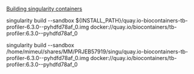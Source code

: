 [Building singularity containers](https://docs.s3it.uzh.ch/cluster/containers/#building-singularity-containers)

singularity build --sandbox ${INSTALL_PATH}/quay.io-biocontainers-tb-profiler-6.3.0--pyhdfd78af_0.img docker://quay.io/biocontainers/tb-profiler:6.3.0--pyhdfd78af_0


singularity build --sandbox /home/mimeul/shares/MM/PRJEB57919/singu/quay.io-biocontainers-tb-profiler-6.3.0--pyhdfd78af_0.img docker://quay.io/biocontainers/tb-profiler:6.3.0--pyhdfd78af_0
